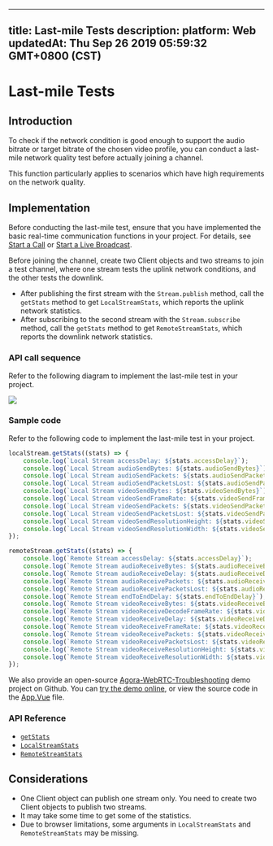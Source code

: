 
---
title: Last-mile Tests
description: 
platform: Web
updatedAt: Thu Sep 26 2019 05:59:32 GMT+0800 (CST)
---
# Last-mile Tests
## Introduction

To check if the network condition is good enough to support the audio bitrate or target bitrate of the chosen video profile, you can conduct a last-mile network quality test before actually joining a channel.

This function particularly applies to scenarios which have high requirements on the network quality.

## Implementation 

Before conducting the last-mile test, ensure that you have implemented the basic real-time communication functions in your project. For details, see [Start a Call](../../en/Interactive%20Broadcast/start_call_web.md) or [Start a Live Broadcast](../../en/Interactive%20Broadcast/start_live_web.md).

Before joining the channel, create two Client objects and two streams to join a test channel, where one stream tests the uplink network conditions, and the other tests the downlink.

- After publishing the first stream with the `Stream.publish` method, call the `getStats` method to get `LocalStreamStats`, which reports the uplink network statistics.
- After subscribing to the second stream with the `Stream.subscribe` method, call the `getStats` method to get `RemoteStreamStats`, which reports the downlink network statistics.


### API call sequence

Refer to the following diagram to implement the last-mile test in your project.

![](https://web-cdn.agora.io/docs-files/1569477125325)

### Sample code

Refer to the following code to implement the last-mile test in your project.

```javascript
localStream.getStats((stats) => {
    console.log(`Local Stream accessDelay: ${stats.accessDelay}`);
    console.log(`Local Stream audioSendBytes: ${stats.audioSendBytes}`);
    console.log(`Local Stream audioSendPackets: ${stats.audioSendPackets}`);
    console.log(`Local Stream audioSendPacketsLost: ${stats.audioSendPacketsLost}`);
    console.log(`Local Stream videoSendBytes: ${stats.videoSendBytes}`);
    console.log(`Local Stream videoSendFrameRate: ${stats.videoSendFrameRate}`);
    console.log(`Local Stream videoSendPackets: ${stats.videoSendPackets}`);
    console.log(`Local Stream videoSendPacketsLost: ${stats.videoSendPacketsLost}`);
    console.log(`Local Stream videoSendResolutionHeight: ${stats.videoSendResolutionHeight}`);
    console.log(`Local Stream videoSendResolutionWidth: ${stats.videoSendResolutionWidth}`);
});

remoteStream.getStats((stats) => {
    console.log(`Remote Stream accessDelay: ${stats.accessDelay}`);
    console.log(`Remote Stream audioReceiveBytes: ${stats.audioReceiveBytes}`);
    console.log(`Remote Stream audioReceiveDelay: ${stats.audioReceiveDelay}`);
    console.log(`Remote Stream audioReceivePackets: ${stats.audioReceivePackets}`);
    console.log(`Remote Stream audioReceivePacketsLost: ${stats.audioReceivePacketsLost}`);
    console.log(`Remote Stream endToEndDelay: ${stats.endToEndDelay}`);
    console.log(`Remote Stream videoReceiveBytes: ${stats.videoReceiveBytes}`);
    console.log(`Remote Stream videoReceiveDecodeFrameRate: ${stats.videoReceiveDecodeFrameRate}`);
    console.log(`Remote Stream videoReceiveDelay: ${stats.videoReceiveDelay}`);
    console.log(`Remote Stream videoReceiveFrameRate: ${stats.videoReceiveFrameRate}`);
    console.log(`Remote Stream videoReceivePackets: ${stats.videoReceivePackets}`);
    console.log(`Remote Stream videoReceivePacketsLost: ${stats.videoReceivePacketsLost}`);
    console.log(`Remote Stream videoReceiveResolutionHeight: ${stats.videoReceiveResolutionHeight}`);
    console.log(`Remote Stream videoReceiveResolutionWidth: ${stats.videoReceiveResolutionWidth}`);
});
```

We also provide an open-source [Agora-WebRTC-Troubleshooting](https://github.com/AgoraIO/Tools/tree/master/TroubleShooting/Agora-WebRTC-Troubleshooting) demo project on Github. You can [try the demo online](https://webdemo.agora.io/agora_webrtc_troubleshooting/), or view the source code in the [App.Vue](https://github.com/AgoraIO/Tools/blob/master/TroubleShooting/Agora-WebRTC-Troubleshooting/src/App.vue) file.

### API Reference

- [`getStats`](https://docs.agora.io/en/Interactive%20Broadcast/API%20Reference/web/interfaces/agorartc.stream.html#getstats)
- [`LocalStreamStats`](https://docs.agora.io/en/Interactive%20Broadcast/API%20Reference/web/interfaces/agorartc.localstreamstats.html)
- [`RemoteStreamStats`](https://docs.agora.io/en/Interactive%20Broadcast/API%20Reference/web/interfaces/agorartc.remotestreamstats.html)

## Considerations

- One Client object can publish one stream only. You need to create two Client objects to publish two streams.
- It may take some time to get some of the statistics.
- Due to browser limitations, some arguments in `LocalStreamStats` and `RemoteStreamStats` may be missing.
